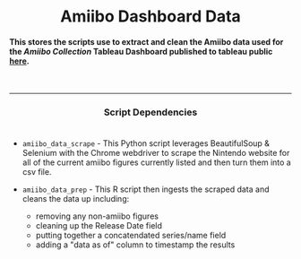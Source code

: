 <h1 align = "center">Amiibo Dashboard Data</h1>

#### This stores the scripts use to extract and clean the Amiibo data used for the <em>Amiibo Collection</em> Tableau Dashboard published to tableau public [here](https://public.tableau.com/app/profile/dallas.radke/viz/AmiiboCollection/AmiiboCollectionStats). 

<br>

---

<h3 align = 'center'>Script Dependencies
<br></br></h3>

- `amiibo_data_scrape` - This Python script leverages BeautifulSoup & Selenium with the Chrome webdriver to scrape the Nintendo website for all of the current amiibo figures currently listed and then turn them into a csv file.  

- `amiibo_data_prep` - This R script then ingests the scraped data and cleans the data up including:
  - removing any non-amiibo figures
  - cleaning up the Release Date field
  - putting together a concatendated series/name field
  - adding a "data as of" column to timestamp the results